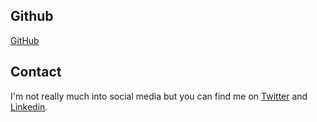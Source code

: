 

## Github
<a href="https://github.com/d4rkc0nd0r" target="_blank">GitHub</a>

## Contact

I'm not really much into social media but you can find me on <a href="https://twitter.com/Sidd_Tim">Twitter</a> and <a href="https://linkedin.com/in/siddtim">Linkedin</a>.<br>
